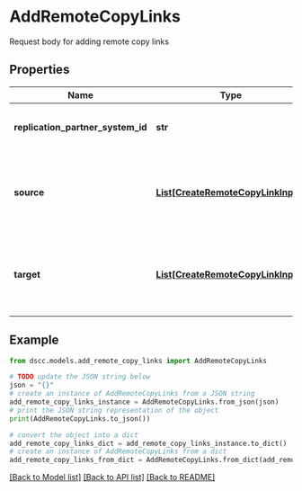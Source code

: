 # AddRemoteCopyLinks

Request body for adding remote copy links

## Properties

Name | Type | Description | Notes
------------ | ------------- | ------------- | -------------
**replication_partner_system_id** | **str** | SystemId of target replication partner | 
**source** | [**List[CreateRemoteCopyLinkInput]**](CreateRemoteCopyLinkInput.md) | List of remote copy links to be added to source replication partner | 
**target** | [**List[CreateRemoteCopyLinkInput]**](CreateRemoteCopyLinkInput.md) | List of remote copy links to be added to target replication partner | 

## Example

```python
from dscc.models.add_remote_copy_links import AddRemoteCopyLinks

# TODO update the JSON string below
json = "{}"
# create an instance of AddRemoteCopyLinks from a JSON string
add_remote_copy_links_instance = AddRemoteCopyLinks.from_json(json)
# print the JSON string representation of the object
print(AddRemoteCopyLinks.to_json())

# convert the object into a dict
add_remote_copy_links_dict = add_remote_copy_links_instance.to_dict()
# create an instance of AddRemoteCopyLinks from a dict
add_remote_copy_links_from_dict = AddRemoteCopyLinks.from_dict(add_remote_copy_links_dict)
```
[[Back to Model list]](../README.md#documentation-for-models) [[Back to API list]](../README.md#documentation-for-api-endpoints) [[Back to README]](../README.md)


